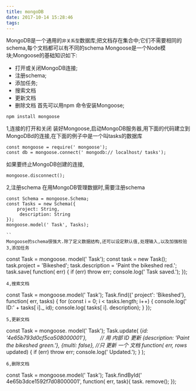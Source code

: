 ```yaml
---
title: mongoDB
date: 2017-10-14 15:28:46
tags: 
---
```

MongoDB是一个通用的`非关系型`数据库;把文档存在集合中;它们不需要相同的schema,每个文档都可以有不同的schema
Mongoose是一个Node模块;Mongoose的基础知识如下:
- 打开或关闭MongoDB连接;
- 注册schema;
- 添加任务;
- 搜索文档
- 更新文档
- 删除文档
首先可以用npm 命令安装Mongoose;
```
npm install mongoose
```
1,连接的打开和关闭
装好Mongoose,启动MongoDB服务器,用下面的代码建立到MongoDBd的连接,在下面的例子中是一个叫tasks的数据库
```
const mongoose = require(' mongoose');
const db = mongoose.connect(' mongodb:// localhost/ tasks');

```
如果要终止MongoDB创建的连接,
```
mongoose.disconnect();
```
2,注册schema
在用MongoDB管理数据时,需要注册schema
```
const Schema = mongoose.Schema;
const Tasks = new Schema({ 
    project: String,
     description: String 
});
mongoose.model(' Task', Tasks);

``
Mongoose的schema很强大.除了定义数据结构,还可以设定默认值,处理输入,以及加强校验
3,添加任务
```
const Task = mongoose. model(' Task');
const task = new Task();
task.project = 'Bikeshed';
task.description = 'Paint the bikeshed red.';
task.save( function( err) {
    if (err) throw err;
    console.log(' Task saved.');
});

```
4,搜索文档
```
const Task = mongoose.model(' Task');
Task.find({' project': 'Bikeshed'}, function( err, tasks) { 
    for (const i = 0; i < tasks.length; i++) { 
        console.log(' ID:' + tasks[ i]._ id);
        console.log( tasks[ i]. description);
    }
});

```
5,更新文档

```
const Task = mongoose. model(' Task');
Task.update(
    {_id: '4e65b793d0cf5ca508000001'}, 　 　// 用 内部 ID 更新
    {description: 'Paint the bikeshed green.'},
    {multi: false}, //只 更新 一个 文档
    function( err, rows_ updated) { 
        if (err) throw err;
        console.log(' Updated.');
    }
);

```
6,删除文档
```
const Task = mongoose.model(' Task');
Task.findById(' 4e65b3dce1592f7d08000001', function( err, task){
    task. remove();
});

```

